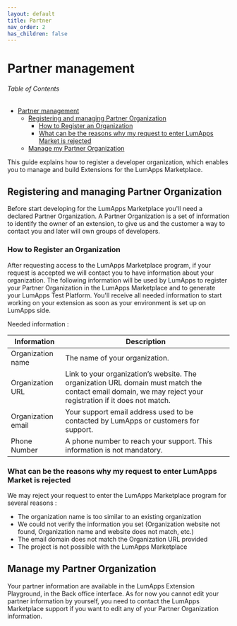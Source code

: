 ```yaml
---
layout: default
title: Partner
nav_order: 2
has_children: false
---
```


# Partner management

<h6>Table of Contents</h6>

- [Partner management](#partner-management)
  - [Registering and managing Partner Organization](#registering-and-managing-partner-organization)
    - [How to Register an Organization](#how-to-register-an-organization)
    - [What can be the reasons why my request to enter LumApps Market is rejected](#what-can-be-the-reasons-why-my-request-to-enter-lumapps-market-is-rejected)
  - [Manage my Partner Organization](#manage-my-partner-organization)

This guide explains how to register a developer organization, which enables you to manage and build Extensions for the LumApps Marketplace. 


## Registering and managing Partner Organization
Before start developing for the LumApps Marketplace you'll need a declared Partner Organization.
A Partner Organization is a set of information to identify the owner of an extension, to give us and the customer a way to contact you and later will own groups of developers.

### How to Register an Organization
After requesting access to the LumApps Marketplace program, if your request is accepted we will contact you to have information about your organization. 
The following information will be used by LumApps to register your Partner Organization in the LumApps Marketplace and to generate your LumApps Test Platform.
You'll receive all needed information to start working on your extension as soon as your environment is set up on LumApps side.

Needed information : 

| Information        | Description                                                                                                                                                |
| ------------------ | ---------------------------------------------------------------------------------------------------------------------------------------------------------- |
| Organization name  | The name of your organization.                                                                                                                             |
| Organization URL   | Link to your organization’s website. The organization URL domain must match the contact email domain, we may reject your registration if it does not match. |
| Organization email | Your support email address used to be contacted by LumApps or customers for support.                                                                        |
| Phone Number       | A phone number to reach your support. This information is not mandatory.                                                                                   |

### What can be the reasons why my request to enter LumApps Market is rejected
We may reject your request to enter the LumApps Marketplace program for several reasons : 
 - The organization name is too similar to an existing organization
 - We could not verify the information you set (Organization website not found, Organization name and website does not match, etc.)
 - The email domain does not match the Organization URL provided
 - The project is not possible with the LumApps Marketplace

## Manage my Partner Organization
Your partner information are available in the LumApps Extension Playground, in the Back office interface.
As for now you cannot edit your partner information by yourself, you need to contact the LumApps Marketplace support if you want to edit any of your Partner Organization information.   
